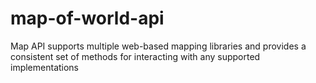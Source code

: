 # map-of-world-api
Map API supports multiple web-based mapping libraries and provides a consistent set of methods for interacting with any supported implementations
